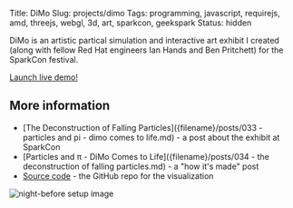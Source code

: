 Title: DiMo
Slug: projects/dimo
Tags: programming, javascript, requirejs, amd, threejs, webgl, 3d, art, sparkcon, geekspark
Status: hidden

DiMo is an artistic partical simulation and interactive art exhibit I created
(along with fellow Red Hat engineers Ian Hands and Ben Pritchett) for the
SparkCon festival.

<p><a class="btn btn-default btn-lg" href="/static/projects/dimo/">Launch live demo!</a></p>

## More information

 - [The Deconstruction of Falling Particles]({filename}/posts/033 - particles and pi - dimo comes to life.md) - a post about the exhibit at SparkCon
 - [Particles and π - DiMo Comes to Life]({filename}/posts/034 - the deconstruction of falling particles.md) - a "how it's made" post
 - [Source code][dimogit] - the GitHub repo for the visualization

![night-before setup image][setupimg]

[setupimg]: {filename}/static/images/projects/dimo/setup.jpg
[dimogit]: https://github.com/geekspark-rh/dimo-renderer

